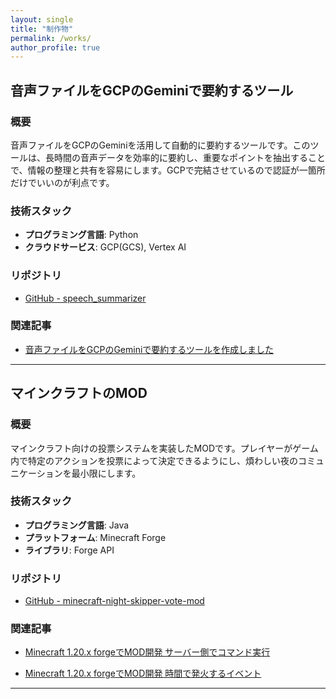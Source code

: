 ```yaml
---
layout: single
title: "制作物"
permalink: /works/
author_profile: true
---
```

## 音声ファイルをGCPのGeminiで要約するツール

### 概要

音声ファイルをGCPのGeminiを活用して自動的に要約するツールです。このツールは、長時間の音声データを効率的に要約し、重要なポイントを抽出することで、情報の整理と共有を容易にします。GCPで完結させているので認証が一箇所だけでいいのが利点です。

### 技術スタック

- **プログラミング言語**: Python
- **クラウドサービス**: GCP(GCS), Vertex AI

### リポジトリ

- [GitHub - speech_summarizer](https://github.com/Pokeyama/speech_summarizer)

### 関連記事

- [音声ファイルをGCPのGeminiで要約するツールを作成しました](https://qiita.com/simoyama2323/items/3833068c2856bb579707)

---

## マインクラフトのMOD

### 概要

マインクラフト向けの投票システムを実装したMODです。プレイヤーがゲーム内で特定のアクションを投票によって決定できるようにし、煩わしい夜のコミュニケーションを最小限にします。

### 技術スタック

- **プログラミング言語**: Java
- **プラットフォーム**: Minecraft Forge
- **ライブラリ**: Forge API

### リポジトリ

- [GitHub - minecraft-night-skipper-vote-mod](https://github.com/Pokeyama/minecraft-night-skipper-vote-mod)

### 関連記事

- [Minecraft 1.20.x forgeでMOD開発 サーバー側でコマンド実行](https://qiita.com/simoyama2323/items/295ee1c04add7d3b3e97)

- [Minecraft 1.20.x forgeでMOD開発 時間で発火するイベント](https://qiita.com/simoyama2323/items/1f0e77fc4482e2a9b2d2)

---

<!-- **転職活動中です。**

**採用をご検討いただける企業様がございましたら、[こちら]({{ site.baseurl }}/self/)からご連絡ください。** -->